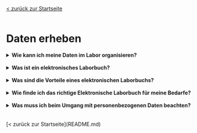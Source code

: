 [< zurück zur Startseite](README.md)
<br>
<br>
# Daten erheben


<details markdown="block">
  <summary><b>Wie kann ich meine Daten im Labor organisieren?</b></summary>

Je nachdem, wie in einem Labor gearbeitet wird, kommen verschiedene Lösungen in Frage. Diese können eigene Serverlösungen für große Datenmengen, gemeinsame Konventionen für Dateibenennungen und/oder Wikis und spezialisierte Wissensmanagementtools umfassen. Soll zusammen mit den Daten auch viel Kontext (Metadaten) hinterlegt werden, empfielt es sich, ein elektronisches Labor(notiz)buch oder auch ein Labor Information and Management System zu verwenden (LIMS). Das kollaborative Arbeiten steht bei diesen Lösungen im Vordergrund.

</details>
<br>

<details markdown="block">
  <summary><b>Was ist ein elektronisches Laborbuch?</b></summary>

Ein [elektronisches Laborbuch](https://datamanagement.hms.harvard.edu/analyze/electronic-lab-notebooks) (ELB) ist ein Computerprogramm, welches herkömmliche Papierlaborbücher ersetzen soll. Das Hauptziel ist die Dokumentation der Forschung.

</details>
<br>

<details markdown="block">
  <summary><b>Was sind die Vorteile eines elektronischen Laborbuchs?</b></summary>

Das Führen eines Laborbuchs in digitaler Form bietet viele Vorteile. Besonders die gute Nachvollziehbarkeit und Durchsuchbarkeit der Einträge führen zu einer hohen Zeitersparnis. Zudem besteht die Möglichkeit, kollaborativ zu arbeiten und die betreffenden (technischen) Daten direkt mit in den Eintrag einzubinden. Auch kann - je nach verwendetem Tool - durch Signaturen und Versionierungen eine gute Beweissicherheit gewährleistet werden.
<br>
Eine sehr schöne Zusammenfassung der Vorteile eines elektronischen Laborbuchs bietet die [Seite des ZB MED](https://www.publisso.de/forschungsdatenmanagement/dokumentieren/vorteile-eines-eln/).

</details>
<br>

<details markdown="block">
  <summary><b>Wie finde ich das richtige Elektronische Laborbuch für meine Bedarfe?</b></summary>

Bei der Auswahl eines passenden ELBs sind verschiedene Faktoren ausschlaggebend, z. B. die Finanzierung, der Speicherort oder ob fachspezifisch oder generisch gearbeitet werden soll. Unterstützung bei der Auswahl gibt der [ELN-Finder](https://eln-finder.ulb.tu-darmstadt.de/search?spc.sf=dc.title&spc.sd=ASC&f.K02=Open%20Source,equals&spc.page=1&f.K03=Chemie,equals&f.K07=Free,equals)
<br>
Eine Übersicht über verschiedene Produkte liefert die [ELN-Matrix](https://docs.google.com/spreadsheets/d/1ar8fgwagOh30E31EAPL-Gorwn_g6XNf81g3VDQnQ_I8/edit#gid=0) der Harvard Medical School.

</details>
<br>

<details markdown="block">
  <summary><b>Was muss ich beim Umgang mit personenbezogenen Daten beachten?</b></summary>

Die Universität zu Köln hat eine [Webseite zum Thema Forschungsdatenschutz](https://verwaltung.uni-koeln.de/stabsstelle02.3/content/forschungsdatenschutz/index_ger.html), die eine gute Orientierung bietet. Hier sind zudem Informationen zu finden, welche Daten in der Regel personenbezogen sind.
<br>
Die wichtigsten Punkte kurz zusammengefasst:
* Eine Rechtsgrundlage zur Erhebung und Verarbeitung der Daten muss gegeben sein. Gibt es keine, muss eine sog. informierte Einwilligung der Betroffenen eingeholt werden.
* Die Daten sollten so früh wie möglich anonymisiert oder pseudonymisiert werden, wenn es der Forschungszweck erlaubt.
* Die Daten müssen zugriffssicher gespeichert werden.
* Die technischen und organisatorischen Maßnahmen (TOMs) zum Datenschutz müssen dokumentiert werden.
<br>
Weitere Informationen gibt es auch bei [forschungsdaten.info](https://forschungsdaten.info/themen/rechte-und-pflichten/datenschutzrecht/)

</details>
<br>
<br>
[< zurück zur Startseite](README.md)
